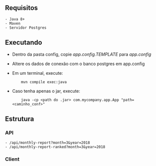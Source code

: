 ## Requisitos
    - Java 8+
    - Maven
    - Servidor Postgres

## Executando
- Dentro da pasta config, copie *app.config.TEMPLATE* para *app.config*
- Altere os dados de conexão com o banco postgres em app.config
- Em um terminal, execute:
    ```
        mvn compile exec:java
    ```

- Caso tenha apenas o jar, execute:
    ```
        java -cp <path do .jar> com.mycompany.app.App "path=<caminho_conf>"
    ```

## Estrutura
### API
    - /api/monthly-report?month=3&year=2018
    - /api/monthly-report-ranked?month=3&year=2018
### Client